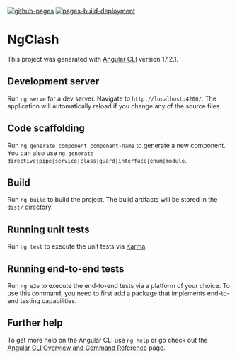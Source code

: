 [![github-pages](https://github.com/teddingdev/ng-clash/actions/workflows/github-pages.yml/badge.svg)](https://github.com/teddingdev/ng-clash/actions/workflows/github-pages.yml)
[![pages-build-deployment](https://github.com/teddingdev/ng-clash/actions/workflows/pages/pages-build-deployment/badge.svg)](https://github.com/teddingdev/ng-clash/actions/workflows/pages/pages-build-deployment)

# NgClash

This project was generated with [Angular CLI](https://github.com/angular/angular-cli) version 17.2.1.

## Development server

Run `ng serve` for a dev server. Navigate to `http://localhost:4200/`. The application will automatically reload if you change any of the source files.

## Code scaffolding

Run `ng generate component component-name` to generate a new component. You can also use `ng generate directive|pipe|service|class|guard|interface|enum|module`.

## Build

Run `ng build` to build the project. The build artifacts will be stored in the `dist/` directory.

## Running unit tests

Run `ng test` to execute the unit tests via [Karma](https://karma-runner.github.io).

## Running end-to-end tests

Run `ng e2e` to execute the end-to-end tests via a platform of your choice. To use this command, you need to first add a package that implements end-to-end testing capabilities.

## Further help

To get more help on the Angular CLI use `ng help` or go check out the [Angular CLI Overview and Command Reference](https://angular.io/cli) page.
